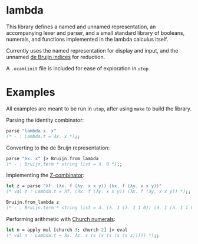 # lambda

This library defines a named and unnamed representation, an
accompanying lexer and parser, and a small standard library of booleans, numerals,
and functions implemented in the lambda calculus itself.

Currently uses the named representation for display and input,
and the unnamed [de Bruijn indices][1] for reduction.

A `.ocamlinit` file is included for ease of exploration in `utop`.

# Examples

All examples are meant to be run in `utop`, after using `make` to build the library.

Parsing the identity combinator:

```ocaml
parse "lambda x. x"
(* - : Lambda.t = λx. x *);;
```

Converting to the de Bruijn representation:

```ocaml
parse "λx. x" |> Bruijn.from_lambda
(* - : Bruijn.term * string list = λ. 0 *);;
```

Implementing the [Z-combinator][2]:

```ocaml
let z = parse "λf. (λx. f (λy. x x y)) (λx. f (λy. x x y))"
(* val z : Lambda.t = λf. (λx. f (λy. x x y)) (λx. f (λy. x x y)) *);;

Bruijn.from_lambda z
(* - : Bruijn.term * string list = λ. (λ. 1 (λ. 1 1 0)) (λ. 1 (λ. 1 1 0)) *);;
```

Performing arithmetic with [Church numerals][3]:

```ocaml
let n = apply mul [church 3; church 2] |> eval
(* val n : Lambda.t = λs. λz. s (s (s (s (s (s z))))) *);;
```

[1]: https://en.wikipedia.org/wiki/De_Bruijn_index
[2]: https://en.wikipedia.org/wiki/Fixed-point_combinator#Strict_fixed_point_combinator
[3]: https://en.wikipedia.org/wiki/Church_encoding
